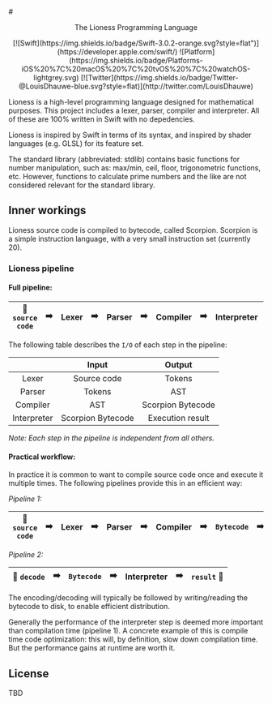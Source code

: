 #<center> The Lioness Programming Language</center>

<center>
[![Swift](https://img.shields.io/badge/Swift-3.0.2-orange.svg?style=flat")](https://developer.apple.com/swift/)
![Platform](https://img.shields.io/badge/Platforms-iOS%20%7C%20macOS%20%7C%20tvOS%20%7C%20watchOS-lightgrey.svg)
[![Twitter](https://img.shields.io/badge/Twitter-@LouisDhauwe-blue.svg?style=flat)](http://twitter.com/LouisDhauwe)</center>

Lioness is a high-level programming language designed for mathematical purposes. This project includes a lexer, parser, compiler and interpreter. All of these are 100% written in Swift with no depedencies. 

Lioness is inspired by Swift in terms of its syntax, and inspired by shader languages (e.g. GLSL) for its feature set.

The standard library (abbreviated: stdlib) contains basic functions for number manipulation, such as: max/min, ceil, floor, trigonometric functions, etc. However, functions to calculate prime numbers and the like are not considered relevant for the standard library.

## Inner workings
Lioness source code is compiled to bytecode, called Scorpion. Scorpion is a simple instruction language, with a very small instruction set (currently 20). <!-- TODO: add list -->


### Lioness pipeline

#### Full pipeline:
| 🛬 ```source code``` | ➡️ | Lexer 	| ➡️ | Parser | ➡️ | Compiler |  ➡️ | Interpreter | ➡️ | ```result``` 🛫 |
|---------------------- |---- |------- |---|-------- |--- |---------- |--- |------------- |--- |-------- |

The following table describes the ```I/O``` of each step in the pipeline:

|             	|       Input       	|       Output      |
|:-----------:	|:-----------------:	|:-----------------:|
|    Lexer    	|    Source code    	|       Tokens      |
|    Parser   	|       Tokens      	|        AST        |
|   Compiler  	|        AST        	| Scorpion Bytecode |
| Interpreter 	| Scorpion Bytecode 	|  Execution result |

*Note: Each step in the pipeline is independent from all others.*

#### Practical workflow:
In practice it is common to want to compile source code once and execute it multiple times. The following pipelines provide this in an efficient way:

*Pipeline 1:*

| 🛬 ```source code``` | ➡️ | Lexer 	| ➡️ | Parser | ➡️ | Compiler |  ➡️ | ```Bytecode``` | ➡️ | ```encode``` 🛫 |
|----------------------|----|------- |---|-------- |----|----------|----|----------------|--- |-------- |

*Pipeline 2:*

| 🛬 ```decode``` | ➡️ | ```Bytecode``` | ➡️ | Interpreter | ➡️ | ```result``` 🛫 |
|-----------------|----|--------------- |-----|------------ |----|-----------------|

The encoding/decoding will typically be followed by writing/reading the bytecode to disk, to enable efficient distribution. 

Generally the performance of the interpreter step is deemed more important than compilation time (pipeline 1). A concrete example of this is compile time code optimization: this will, by definition, slow down compilation time. But the performance gains at runtime are worth it.

## License

TBD